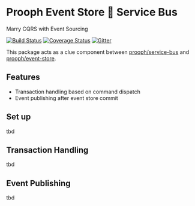 # Prooph Event Store :link: Service Bus

Marry CQRS with Event Sourcing

[![Build Status](https://travis-ci.org/prooph/event-store-bus-bridge.svg?branch=master)](https://travis-ci.org/prooph/event-store-bus-bridge)
[![Coverage Status](https://coveralls.io/repos/prooph/event-store-bus-bridge/badge.svg?branch=master&service=github)](https://coveralls.io/github/prooph/event-store-bus-bridge?branch=master)
[![Gitter](https://badges.gitter.im/Join%20Chat.svg)](https://gitter.im/prooph/improoph)

This package acts as a clue component between [prooph/service-bus](https://github.com/prooph/service-bus) and [prooph/event-store](https://github.com/prooph/event-store).

## Features
- Transaction handling based on command dispatch
- Event publishing after event store commit

## Set up
tbd

## Transaction Handling
tbd

## Event Publishing
tbd
